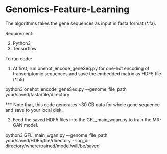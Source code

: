 # Genomics-Feature-Learning

The algorithms takes the gene sequences as input in fasta format (*.fa).

Requirement:

2. Python3
3. Tensorflow

To run code:

1. At first, run onehot_encode_geneSeq.py for one-hot encoding of transcriptomic sequences and save the embedded matrix as HDF5 file (*.h5)

python3 onehot_encode_geneSeq.py --genome_file_path your/saved/fasta/file/directory

*** Note that, this code generates ~30 GB data for whole gene sequence and save to your local disk.

2. Feed the saved HDF5 files into the GFL_main_wgan.py to train the MR-GAN model.

python3 GFL_main_wgan.py --genome_file_path your/saved/HDF5/file/directory --log_dir directory/where/trained/model/will/be/saved 
